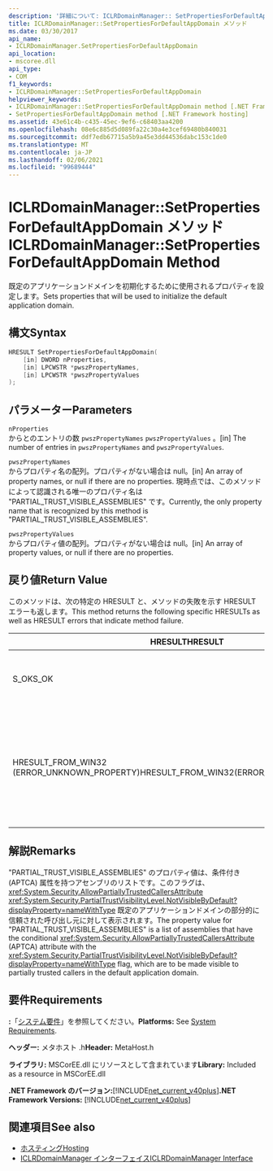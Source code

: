 ```yaml
---
description: '詳細について: ICLRDomainManager:: SetPropertiesForDefaultAppDomain メソッド'
title: ICLRDomainManager::SetPropertiesForDefaultAppDomain メソッド
ms.date: 03/30/2017
api_name:
- ICLRDomainManager.SetPropertiesForDefaultAppDomain
api_location:
- mscoree.dll
api_type:
- COM
f1_keywords:
- ICLRDomainManager::SetPropertiesForDefaultAppDomain
helpviewer_keywords:
- ICLRDomainManager::SetPropertiesForDefaultAppDomain method [.NET Framework hosting]
- SetPropertiesForDefaultAppDomain method [.NET Framework hosting]
ms.assetid: 43e61c4b-c435-45ec-9ef6-c68403aa4200
ms.openlocfilehash: 08e6c885d5d089fa22c30a4e3cef69480b840031
ms.sourcegitcommit: ddf7edb67715a5b9a45e3dd44536dabc153c1de0
ms.translationtype: MT
ms.contentlocale: ja-JP
ms.lasthandoff: 02/06/2021
ms.locfileid: "99689444"
---
```

# <a name="iclrdomainmanagersetpropertiesfordefaultappdomain-method"></a><span data-ttu-id="4ef87-103">ICLRDomainManager::SetPropertiesForDefaultAppDomain メソッド</span><span class="sxs-lookup"><span data-stu-id="4ef87-103">ICLRDomainManager::SetPropertiesForDefaultAppDomain Method</span></span>

<span data-ttu-id="4ef87-104">既定のアプリケーションドメインを初期化するために使用されるプロパティを設定します。</span><span class="sxs-lookup"><span data-stu-id="4ef87-104">Sets properties that will be used to initialize the default application domain.</span></span>  
  
## <a name="syntax"></a><span data-ttu-id="4ef87-105">構文</span><span class="sxs-lookup"><span data-stu-id="4ef87-105">Syntax</span></span>  
  
```cpp  
HRESULT SetPropertiesForDefaultAppDomain(  
    [in] DWORD nProperties,  
    [in] LPCWSTR *pwszPropertyNames,  
    [in] LPCWSTR *pwszPropertyValues  
);  
```  
  
## <a name="parameters"></a><span data-ttu-id="4ef87-106">パラメーター</span><span class="sxs-lookup"><span data-stu-id="4ef87-106">Parameters</span></span>  

 `nProperties`  
 <span data-ttu-id="4ef87-107">からとのエントリの数 `pwszPropertyNames` `pwszPropertyValues` 。</span><span class="sxs-lookup"><span data-stu-id="4ef87-107">[in] The number of entries in `pwszPropertyNames` and `pwszPropertyValues`.</span></span>  
  
 `pwszPropertyNames`  
 <span data-ttu-id="4ef87-108">からプロパティ名の配列。プロパティがない場合は null。</span><span class="sxs-lookup"><span data-stu-id="4ef87-108">[in] An array of property names, or null if there are no properties.</span></span> <span data-ttu-id="4ef87-109">現時点では、このメソッドによって認識される唯一のプロパティ名は "PARTIAL_TRUST_VISIBLE_ASSEMBLIES" です。</span><span class="sxs-lookup"><span data-stu-id="4ef87-109">Currently, the only property name that is recognized by this method is "PARTIAL_TRUST_VISIBLE_ASSEMBLIES".</span></span>  
  
 `pwszPropertyValues`  
 <span data-ttu-id="4ef87-110">からプロパティ値の配列。プロパティがない場合は null。</span><span class="sxs-lookup"><span data-stu-id="4ef87-110">[in] An array of property values, or null if there are no properties.</span></span>  
  
## <a name="return-value"></a><span data-ttu-id="4ef87-111">戻り値</span><span class="sxs-lookup"><span data-stu-id="4ef87-111">Return Value</span></span>  

 <span data-ttu-id="4ef87-112">このメソッドは、次の特定の HRESULT と、メソッドの失敗を示す HRESULT エラーも返します。</span><span class="sxs-lookup"><span data-stu-id="4ef87-112">This method returns the following specific HRESULTs as well as HRESULT errors that indicate method failure.</span></span>  
  
|<span data-ttu-id="4ef87-113">HRESULT</span><span class="sxs-lookup"><span data-stu-id="4ef87-113">HRESULT</span></span>|<span data-ttu-id="4ef87-114">説明</span><span class="sxs-lookup"><span data-stu-id="4ef87-114">Description</span></span>|  
|-------------|-----------------|  
|<span data-ttu-id="4ef87-115">S_OK</span><span class="sxs-lookup"><span data-stu-id="4ef87-115">S_OK</span></span>|<span data-ttu-id="4ef87-116">メソッドは正常に完了しました。</span><span class="sxs-lookup"><span data-stu-id="4ef87-116">The method completed successfully.</span></span>|  
|<span data-ttu-id="4ef87-117">HRESULT_FROM_WIN32 (ERROR_UNKNOWN_PROPERTY)</span><span class="sxs-lookup"><span data-stu-id="4ef87-117">HRESULT_FROM_WIN32(ERROR_UNKNOWN_PROPERTY)</span></span>|<span data-ttu-id="4ef87-118">`pwszPropertyNames` には、このメソッドで認識されないプロパティ名が含まれています。</span><span class="sxs-lookup"><span data-stu-id="4ef87-118">`pwszPropertyNames` includes a property name that is not recognized by this method.</span></span>|  
  
## <a name="remarks"></a><span data-ttu-id="4ef87-119">解説</span><span class="sxs-lookup"><span data-stu-id="4ef87-119">Remarks</span></span>  

 <span data-ttu-id="4ef87-120">"PARTIAL_TRUST_VISIBLE_ASSEMBLIES" のプロパティ値は、条件付き (APTCA) 属性を持つアセンブリのリストです。このフラグは、 <xref:System.Security.AllowPartiallyTrustedCallersAttribute> <xref:System.Security.PartialTrustVisibilityLevel.NotVisibleByDefault?displayProperty=nameWithType> 既定のアプリケーションドメインの部分的に信頼された呼び出し元に対して表示されます。</span><span class="sxs-lookup"><span data-stu-id="4ef87-120">The property value for "PARTIAL_TRUST_VISIBLE_ASSEMBLIES" is a list of assemblies that have the conditional <xref:System.Security.AllowPartiallyTrustedCallersAttribute> (APTCA) attribute with the <xref:System.Security.PartialTrustVisibilityLevel.NotVisibleByDefault?displayProperty=nameWithType> flag, which are to be made visible to partially trusted callers in the default application domain.</span></span>  
  
## <a name="requirements"></a><span data-ttu-id="4ef87-121">要件</span><span class="sxs-lookup"><span data-stu-id="4ef87-121">Requirements</span></span>  

 <span data-ttu-id="4ef87-122">**:**「[システム要件](../../get-started/system-requirements.md)」を参照してください。</span><span class="sxs-lookup"><span data-stu-id="4ef87-122">**Platforms:** See [System Requirements](../../get-started/system-requirements.md).</span></span>  
  
 <span data-ttu-id="4ef87-123">**ヘッダー:** メタホスト .h</span><span class="sxs-lookup"><span data-stu-id="4ef87-123">**Header:** MetaHost.h</span></span>  
  
 <span data-ttu-id="4ef87-124">**ライブラリ:** MSCorEE.dll にリソースとして含まれています</span><span class="sxs-lookup"><span data-stu-id="4ef87-124">**Library:** Included as a resource in MSCorEE.dll</span></span>  
  
 <span data-ttu-id="4ef87-125">**.NET Framework のバージョン:**[!INCLUDE[net_current_v40plus](../../../../includes/net-current-v40plus-md.md)]</span><span class="sxs-lookup"><span data-stu-id="4ef87-125">**.NET Framework Versions:** [!INCLUDE[net_current_v40plus](../../../../includes/net-current-v40plus-md.md)]</span></span>  
  
## <a name="see-also"></a><span data-ttu-id="4ef87-126">関連項目</span><span class="sxs-lookup"><span data-stu-id="4ef87-126">See also</span></span>

- [<span data-ttu-id="4ef87-127">ホスティング</span><span class="sxs-lookup"><span data-stu-id="4ef87-127">Hosting</span></span>](index.md)
- [<span data-ttu-id="4ef87-128">ICLRDomainManager インターフェイス</span><span class="sxs-lookup"><span data-stu-id="4ef87-128">ICLRDomainManager Interface</span></span>](iclrdomainmanager-interface.md)
